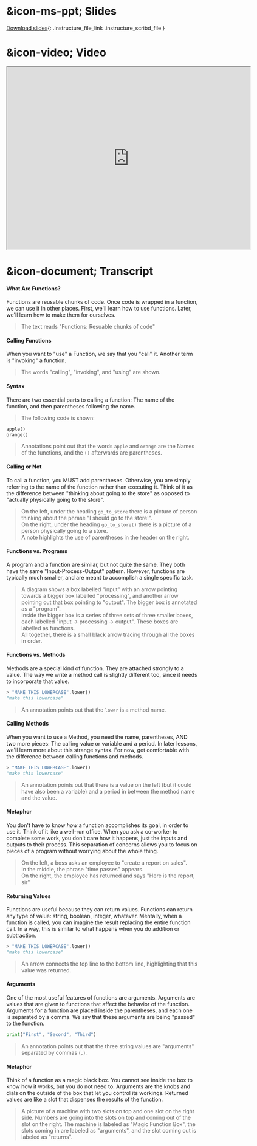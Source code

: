 # &icon-ms-ppt; Slides

[Download slides](https://udel.instructure.com/files/74875412/download){: .instructure_file_link .instructure_scribd_file }

# &icon-video; Video

<iframe style="width: 640px; height: 480px;" width="300" height="150" allowfullscreen="allowfullscreen" webkitallowfullscreen="webkitallowfullscreen" mozallowfullscreen="mozallowfullscreen"
title="Introduction.pdf"
src="https://www.youtube.com/embed/9FvjO1itBsk?feature=oembed&amp;rel=0" 
></iframe>

# &icon-document; Transcript

#### What Are Functions?
Functions are reusable chunks of code.
Once code is wrapped in a function, we can use it in other places.
First, we'll learn how to use functions.
Later, we'll learn how to make them for ourselves.

> The text reads "Functions: Resuable chunks of code"

#### Calling Functions
When you want to "use" a Function, we say that you "call" it.
Another term is "invoking" a function.

> The words "calling", "invoking", and "using" are shown.

#### Syntax

There are two essential parts to calling a function:
The name of the function, and then parentheses following the name.

> The following code is shown:

```python
apple()
orange()
```

> Annotations point out that the words `apple` and `orange` are the Names of the functions, and the `()` afterwards are parentheses.

#### Calling or Not

To call a function, you MUST add parentheses.
Otherwise, you are simply referring to the name of the function rather than executing it.
Think of it as the difference between "thinking about going to the store" as opposed to "actually physically going to the store".

> On the left, under the heading `go_to_store` there is a picture of person thinking about the phrase "I should go to the store!".  
> On the right, under the heading `go_to_store()` there is a picture of a person physically going to a store.  
> A note highlights the use of parentheses in the header on the right.

#### Functions vs. Programs

A program and a function are similar, but not quite the same.
They both have the same "Input-Process-Output" pattern.
However, functions are typically much smaller, and are meant to accomplish a single specific task.

> A diagram shows a box labelled "input" with an arrow pointing towards a bigger box labelled "processing", and another arrow pointing out that box pointing to "output". The bigger box is annotated as a "program".  
> Inside the bigger box is a series of three sets of three smaller boxes, each labelled "input -> processing -> output". These boxes are labelled as functions.  
> All together, there is a small black arrow tracing through all the boxes in order.

#### Functions vs. Methods

Methods are a special kind of function.
They are attached strongly to a value.
The way we write a method call is slightly different too, since it needs to incorporate that value.

```python
> "MAKE THIS LOWERCASE".lower()
"make this lowercase"
```

> An annotation points out that the `lower` is a method name.

#### Calling Methods
When you want to use a Method, you need the name, parentheses, AND two more pieces:
The calling value or variable and a period.
In later lessons, we'll learn more about this strange syntax.
For now, get comfortable with the difference between calling functions and methods.

```python
> "MAKE THIS LOWERCASE".lower()
"make this lowercase"
```

> An annotation points out that there is a value on the left (but it could have also been a variable) and a period in between the method name and the value.

#### Metaphor
You don't have to know *how* a function accomplishes its goal, in order to use it.
Think of it like a well-run office.
When you ask a co-worker to complete some work, you don't care how it happens, just the inputs and outputs to their process.
This separation of concerns allows you to focus on pieces of a program without worrying about the whole thing.

> On the left, a boss asks an employee to "create a report on sales".  
> In the middle, the phrase "time passes" appears.  
> On the right, the employee has returned and says "Here is the report, sir"

#### Returning Values

Functions are useful because they can return values.
Functions can return any type of value: string, boolean, integer, whatever.
Mentally, when a function is called, you can imagine the result replacing the entire function call.
In a way, this is similar to what happens when you do addition or subtraction.

```python
> "MAKE THIS LOWERCASE".lower()
"make this lowercase"
```

> An arrow connects the top line to the bottom line, highlighting that this value was returned.

#### Arguments
One of the most useful features of functions are arguments.
Arguments are values that are given to functions that affect the behavior of the function.
Arguments for a function are placed inside the parentheses, and each one is separated by a comma.
We say that these arguments are being "passed" to the function.

```python
print("First", "Second", "Third")
```
> An annotation points out that the three string values are "arguments" separated by commas (`,`).

#### Metaphor
Think of a function as a magic black box.
You cannot see inside the box to know how it works, but you do not need to.
Arguments are the knobs and dials on the outside of the box that let you control its workings.
Returned values are like a slot that dispenses the results of the function.

> A picture of a machine with two slots on top and one slot on the right side. Numbers are going into the slots on top and coming out of the slot on the right. The machine is labeled as "Magic Function Box", the slots coming in are labeled as "arguments", and the slot coming out is labeled as "returns".
